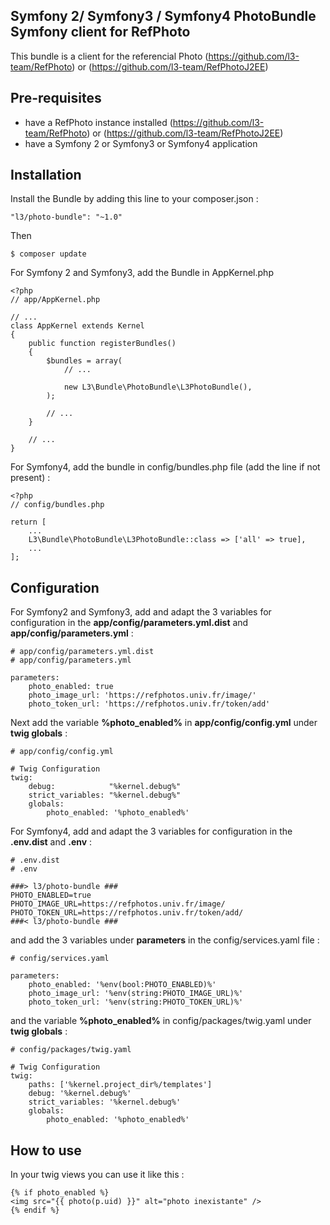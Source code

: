 Symfony 2/ Symfony3 / Symfony4 PhotoBundle Symfony client for RefPhoto
---

This bundle is a client for the referencial Photo (https://github.com/l3-team/RefPhoto) or (https://github.com/l3-team/RefPhotoJ2EE) 


Pre-requisites
---
* have a RefPhoto instance installed (https://github.com/l3-team/RefPhoto) or (https://github.com/l3-team/RefPhotoJ2EE)
* have a Symfony 2 or Symfony3 or Symfony4 application

Installation
---
Install the Bundle by adding this line to your composer.json :
```
"l3/photo-bundle": "~1.0"
```
Then 
 ```
$ composer update
 ```
 
For Symfony 2 and Symfony3, add the Bundle in AppKernel.php

```
<?php
// app/AppKernel.php

// ...
class AppKernel extends Kernel
{
    public function registerBundles()
    {
        $bundles = array(
            // ...

            new L3\Bundle\PhotoBundle\L3PhotoBundle(),
        );

        // ...
    }

    // ...
}
```

For Symfony4, add the bundle in config/bundles.php file (add the line if not present) :
```
<?php
// config/bundles.php

return [
    ...
    L3\Bundle\PhotoBundle\L3PhotoBundle::class => ['all' => true],
    ...
];
```

Configuration
---

For Symfony2 and Symfony3, add and adapt the 3 variables for configuration in the **app/config/parameters.yml.dist** and **app/config/parameters.yml** :
```
# app/config/parameters.yml.dist
# app/config/parameters.yml

parameters:
    photo_enabled: true
    photo_image_url: 'https://refphotos.univ.fr/image/'
    photo_token_url: 'https://refphotos.univ.fr/token/add'
```

Next add the variable **%photo_enabled%** in **app/config/config.yml** under **twig globals** :
```
# app/config/config.yml

# Twig Configuration
twig:
    debug:            "%kernel.debug%"
    strict_variables: "%kernel.debug%"
    globals:
        photo_enabled: '%photo_enabled%'
```

For Symfony4, add and adapt the 3 variables for configuration in the **.env.dist** and **.env** :
```
# .env.dist
# .env

###> l3/photo-bundle ###
PHOTO_ENABLED=true
PHOTO_IMAGE_URL=https://refphotos.univ.fr/image/
PHOTO_TOKEN_URL=https://refphotos.univ.fr/token/add/
###< l3/photo-bundle ###
```
and add the 3 variables under **parameters** in the config/services.yaml file :
```
# config/services.yaml

parameters:
    photo_enabled: '%env(bool:PHOTO_ENABLED)%'
    photo_image_url: '%env(string:PHOTO_IMAGE_URL)%'
    photo_token_url: '%env(string:PHOTO_TOKEN_URL)%'
```
and the variable **%photo_enabled%** in config/packages/twig.yaml under **twig globals** :
```
# config/packages/twig.yaml

# Twig Configuration
twig:
    paths: ['%kernel.project_dir%/templates']
    debug: '%kernel.debug%'
    strict_variables: '%kernel.debug%'
    globals:
        photo_enabled: '%photo_enabled%'
``` 


How to use
---

In your twig views you can use it like this :
```
{% if photo_enabled %}
<img src="{{ photo(p.uid) }}" alt="photo inexistante" />
{% endif %}
```
